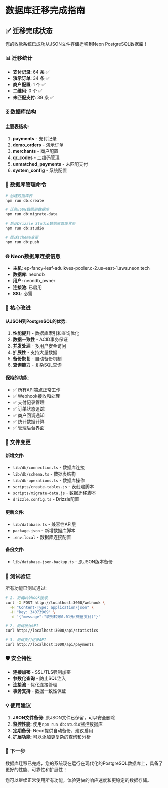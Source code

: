 # 数据库迁移完成指南

## ✅ 迁移完成状态

您的收款系统已成功从JSON文件存储迁移到Neon PostgreSQL数据库！

### 📊 迁移统计
- **支付记录**: 64 条 ✅
- **演示订单**: 34 条 ✅  
- **商户配置**: 1 个 ✅
- **二维码**: 0 个 ✅
- **未匹配支付**: 39 条 ✅

### 🗄️ 数据库结构

#### 主要表结构:
1. **payments** - 支付记录
2. **demo_orders** - 演示订单
3. **merchants** - 商户配置
4. **qr_codes** - 二维码管理
5. **unmatched_payments** - 未匹配支付
6. **system_config** - 系统配置

### 🔧 数据库管理命令

```bash
# 创建数据库表
npm run db:create

# 迁移JSON数据到数据库
npm run db:migrate-data

# 启动Drizzle Studio数据库管理界面
npm run db:studio

# 推送schema变更
npm run db:push
```

### 🌐 Neon数据库连接信息

- **主机**: ep-fancy-leaf-aduikves-pooler.c-2.us-east-1.aws.neon.tech
- **数据库**: neondb  
- **用户**: neondb_owner
- **连接池**: 已启用
- **SSL**: 必需

### 🔄 核心改进

#### 从JSON到PostgreSQL的优势:
1. **性能提升** - 数据库索引和查询优化
2. **数据一致性** - ACID事务保证
3. **并发处理** - 多用户安全访问
4. **扩展性** - 支持大量数据
5. **备份恢复** - 自动备份机制
6. **查询能力** - 复杂SQL查询

#### 保持的功能:
- ✅ 所有API端点正常工作
- ✅ Webhook接收和处理
- ✅ 支付记录管理
- ✅ 订单状态追踪
- ✅ 商户回调通知
- ✅ 统计数据计算
- ✅ 管理后台界面

### 📁 文件变更

#### 新增文件:
- `lib/db/connection.ts` - 数据库连接
- `lib/db/schema.ts` - 数据表结构
- `lib/db-operations.ts` - 数据库操作
- `scripts/create-tables.js` - 表创建脚本
- `scripts/migrate-data.js` - 数据迁移脚本
- `drizzle.config.ts` - Drizzle配置

#### 更新文件:
- `lib/database.ts` - 兼容性API层
- `package.json` - 新增数据库脚本
- `.env.local` - 数据库连接配置

#### 备份文件:
- `lib/database-json-backup.ts` - 原JSON版本备份

### 🧪 测试验证

所有功能已测试通过:

```bash
# 1. 测试webhook接收
curl -X POST http://localhost:3000/webhook \
  -H "Content-Type: application/json" \
  -H "key: 34073969" \
  -d '{"message":"收到转账0.01元(微信支付)"}'

# 2. 测试统计API  
curl http://localhost:3000/api/statistics

# 3. 测试支付记录API
curl http://localhost:3000/api/payments
```

### 🛡️ 安全特性

- **连接加密** - SSL/TLS强制加密
- **参数化查询** - 防止SQL注入  
- **连接池** - 优化连接管理
- **事务支持** - 数据一致性保证

### 💡 使用建议

1. **JSON文件备份**: 原JSON文件已保留，可以安全删除
2. **监控性能**: 使用`npm run db:studio`监控数据库
3. **定期备份**: Neon提供自动备份，建议启用
4. **扩展功能**: 可以添加更复杂的查询和分析

### 🚀 下一步

数据库迁移已完成，您的系统现在运行在现代化的PostgreSQL数据库上，具备了更好的性能、可靠性和扩展性！

您可以继续正常使用所有功能，体验更快的响应速度和更稳定的数据存储。
